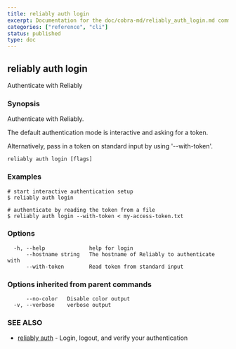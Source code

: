 ```yaml
---
title: reliably auth login
excerpt: Documentation for the doc/cobra-md/reliably_auth_login.md command in the Reliably CLI
categories: ["reference", "cli"]
status: published
type: doc
---
```

## reliably auth login

Authenticate with Reliably

### Synopsis

Authenticate with Reliably.

The default authentication mode is interactive and asking for a token.

Alternatively, pass in a token on standard input by using '--with-token'.

```
reliably auth login [flags]
```

### Examples

```
# start interactive authentication setup
$ reliably auth login

# authenticate by reading the token from a file
$ reliably auth login --with-token < my-access-token.txt
```

### Options

```
  -h, --help              help for login
      --hostname string   The hostname of Reliably to authenticate with
      --with-token        Read token from standard input
```

### Options inherited from parent commands

```
      --no-color   Disable color output
  -v, --verbose    verbose output
```

### SEE ALSO

* [reliably auth](/docs/reference/cli/reliably-auth/)	 - Login, logout, and verify your authentication

